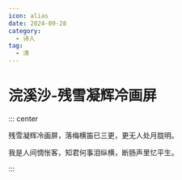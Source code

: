 ```yaml
---
icon: alias
date: 2024-09-28
category:
  - 诗人
tag:
  - 清
---
```


# 浣溪沙-残雪凝辉冷画屏

<!-- more -->


::: center 

残雪凝辉冷画屏，落梅横笛已三更，更无人处月胧明。

我是人间惆怅客，知君何事泪纵横，断肠声里忆平生。

:::